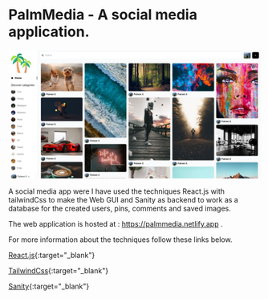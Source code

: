 # PalmMedia - A social media application.

![An image of the application feed](./Image/ProjectPin.png)

A social media app were I have used the techniques React.js with tailwindCss to make the Web GUI and Sanity as backend to work as a database for the created users, pins, comments and saved images. 

The web application is hosted at : https://palmmedia.netlify.app .


For more information about the techniques follow these links below.

[React.js](https://reactjs.org/){:target="_blank"}

[TailwindCss](https://tailwindcss.com/){:target="_blank"}

[Sanity](https://www.sanity.io/){:target="_blank"}





